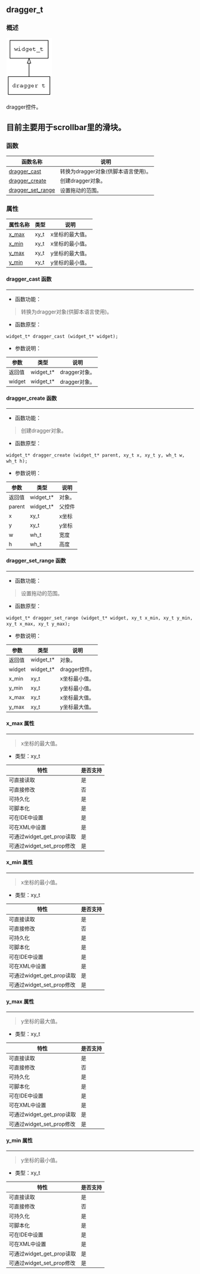 ## dragger\_t
### 概述
![image](images/dragger_t_0.png)

dragger控件。

 目前主要用于scrollbar里的滑块。
----------------------------------
### 函数
<p id="dragger_t_methods">

| 函数名称 | 说明 | 
| -------- | ------------ | 
| <a href="#dragger_t_dragger_cast">dragger\_cast</a> | 转换为dragger对象(供脚本语言使用)。 |
| <a href="#dragger_t_dragger_create">dragger\_create</a> | 创建dragger对象。 |
| <a href="#dragger_t_dragger_set_range">dragger\_set\_range</a> | 设置拖动的范围。 |
### 属性
<p id="dragger_t_properties">

| 属性名称 | 类型 | 说明 | 
| -------- | ----- | ------------ | 
| <a href="#dragger_t_x_max">x\_max</a> | xy\_t | x坐标的最大值。 |
| <a href="#dragger_t_x_min">x\_min</a> | xy\_t | x坐标的最小值。 |
| <a href="#dragger_t_y_max">y\_max</a> | xy\_t | y坐标的最大值。 |
| <a href="#dragger_t_y_min">y\_min</a> | xy\_t | y坐标的最小值。 |
#### dragger\_cast 函数
-----------------------

* 函数功能：

> <p id="dragger_t_dragger_cast">转换为dragger对象(供脚本语言使用)。

* 函数原型：

```
widget_t* dragger_cast (widget_t* widget);
```

* 参数说明：

| 参数 | 类型 | 说明 |
| -------- | ----- | --------- |
| 返回值 | widget\_t* | dragger对象。 |
| widget | widget\_t* | dragger对象。 |
#### dragger\_create 函数
-----------------------

* 函数功能：

> <p id="dragger_t_dragger_create">创建dragger对象。

* 函数原型：

```
widget_t* dragger_create (widget_t* parent, xy_t x, xy_t y, wh_t w, wh_t h);
```

* 参数说明：

| 参数 | 类型 | 说明 |
| -------- | ----- | --------- |
| 返回值 | widget\_t* | 对象。 |
| parent | widget\_t* | 父控件 |
| x | xy\_t | x坐标 |
| y | xy\_t | y坐标 |
| w | wh\_t | 宽度 |
| h | wh\_t | 高度 |
#### dragger\_set\_range 函数
-----------------------

* 函数功能：

> <p id="dragger_t_dragger_set_range">设置拖动的范围。

* 函数原型：

```
widget_t* dragger_set_range (widget_t* widget, xy_t x_min, xy_t y_min, xy_t x_max, xy_t y_max);
```

* 参数说明：

| 参数 | 类型 | 说明 |
| -------- | ----- | --------- |
| 返回值 | widget\_t* | 对象。 |
| widget | widget\_t* | dragger控件。 |
| x\_min | xy\_t | x坐标最小值。 |
| y\_min | xy\_t | y坐标最小值。 |
| x\_max | xy\_t | x坐标最大值。 |
| y\_max | xy\_t | y坐标最大值。 |
#### x\_max 属性
-----------------------
> <p id="dragger_t_x_max">x坐标的最大值。

* 类型：xy\_t

| 特性 | 是否支持 |
| -------- | ----- |
| 可直接读取 | 是 |
| 可直接修改 | 否 |
| 可持久化   | 是 |
| 可脚本化   | 是 |
| 可在IDE中设置 | 是 |
| 可在XML中设置 | 是 |
| 可通过widget\_get\_prop读取 | 是 |
| 可通过widget\_set\_prop修改 | 是 |
#### x\_min 属性
-----------------------
> <p id="dragger_t_x_min">x坐标的最小值。

* 类型：xy\_t

| 特性 | 是否支持 |
| -------- | ----- |
| 可直接读取 | 是 |
| 可直接修改 | 否 |
| 可持久化   | 是 |
| 可脚本化   | 是 |
| 可在IDE中设置 | 是 |
| 可在XML中设置 | 是 |
| 可通过widget\_get\_prop读取 | 是 |
| 可通过widget\_set\_prop修改 | 是 |
#### y\_max 属性
-----------------------
> <p id="dragger_t_y_max">y坐标的最大值。

* 类型：xy\_t

| 特性 | 是否支持 |
| -------- | ----- |
| 可直接读取 | 是 |
| 可直接修改 | 否 |
| 可持久化   | 是 |
| 可脚本化   | 是 |
| 可在IDE中设置 | 是 |
| 可在XML中设置 | 是 |
| 可通过widget\_get\_prop读取 | 是 |
| 可通过widget\_set\_prop修改 | 是 |
#### y\_min 属性
-----------------------
> <p id="dragger_t_y_min">y坐标的最小值。

* 类型：xy\_t

| 特性 | 是否支持 |
| -------- | ----- |
| 可直接读取 | 是 |
| 可直接修改 | 否 |
| 可持久化   | 是 |
| 可脚本化   | 是 |
| 可在IDE中设置 | 是 |
| 可在XML中设置 | 是 |
| 可通过widget\_get\_prop读取 | 是 |
| 可通过widget\_set\_prop修改 | 是 |
